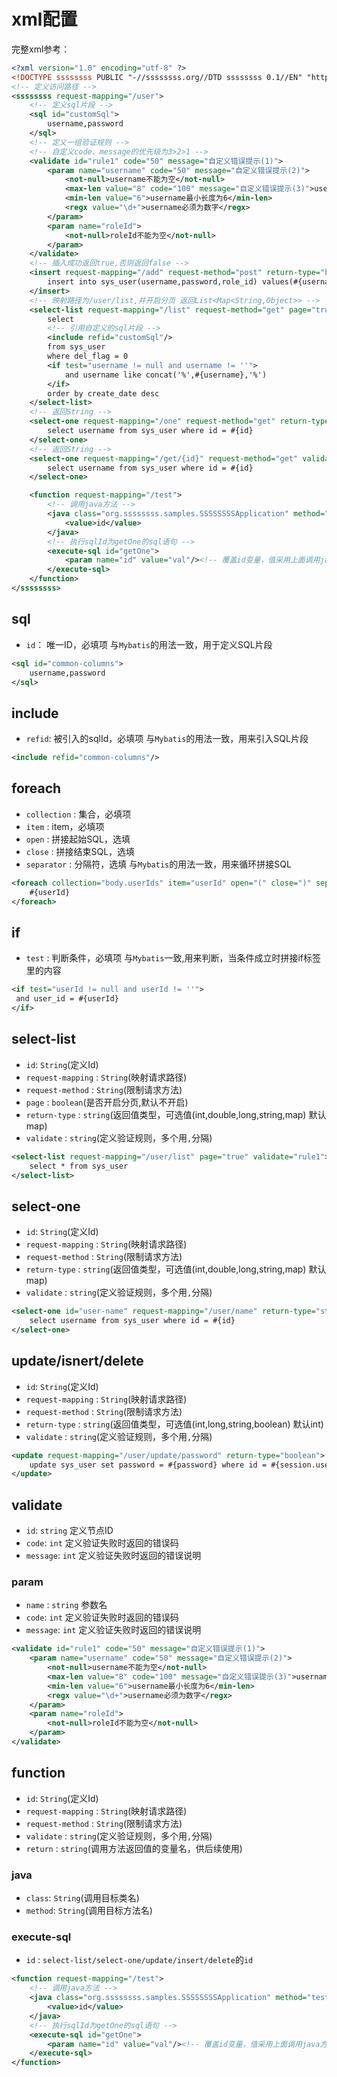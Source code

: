 # xml配置
完整xml参考：
```xml
<?xml version="1.0" encoding="utf-8" ?>
<!DOCTYPE ssssssss PUBLIC "-//ssssssss.org//DTD ssssssss 0.1//EN" "http://ssssssss.org/dtd/0.0.x/ssssssss.dtd">
<!-- 定义访问路径 -->
<ssssssss request-mapping="/user">
    <!-- 定义sql片段 -->
    <sql id="customSql">
        username,password
    </sql>
    <!-- 定义一组验证规则 -->
    <!-- 自定义code、message的优先级为3>2>1 -->
    <validate id="rule1" code="50" message="自定义错误提示(1)">
        <param name="username" code="50" message="自定义错误提示(2)">
            <not-null>username不能为空</not-null>
            <max-len value="8" code="100" message="自定义错误提示(3)">username最大长度为8</max-len>
            <min-len value="6">username最小长度为6</min-len>
            <regx value="\d+">username必须为数字</regx>
        </param>
        <param name="roleId">
            <not-null>roleId不能为空</not-null>
        </param>
    </validate>
    <!-- 插入成功返回true,否则返回false -->
    <insert request-mapping="/add" request-method="post" return-type="boolean" validate="rule1,rule2">
        insert into sys_user(username,password,role_id) values(#{username},#{password},#{roleId})
    </insert>
    <!-- 映射路径为/user/list,并开启分页 返回List<Map<String,Object>> -->
    <select-list request-mapping="/list" request-method="get" page="true">
        select
        <!-- 引用自定义的sql片段 -->
        <include refid="customSql"/>
        from sys_user
        where del_flag = 0
        <if test="username != null and username != ''">
            and username like concat('%',#{username},'%')
        </if>
        order by create_date desc
    </select-list>
    <!-- 返回String -->
    <select-one request-mapping="/one" request-method="get" return-type="string">
        select username from sys_user where id = #{id}
    </select-one>
    <!-- 返回String -->
    <select-one request-mapping="/get/{id}" request-method="get" validate="rule3" return-type="string" id="getOne">
        select username from sys_user where id = #{id}
    </select-one>

    <function request-mapping="/test">
        <!-- 调用java方法 -->
        <java class="org.ssssssss.samples.SSSSSSSSApplication" method="testFunction" return="val">
            <value>id</value>
        </java>
        <!-- 执行sqlId为getOne的sql语句 -->
        <execute-sql id="getOne">
            <param name="id" value="val"/><!-- 覆盖id变量，值采用上面调用java方法的结果 -->
        </execute-sql>
    </function>
</ssssssss>
```
## sql
- `id`： 唯一ID，必填项
与`Mybatis`的用法一致，用于定义SQL片段
```xml
<sql id="common-columns">
    username,password
</sql>
```
## include
- `refid`: 被引入的sqlId，必填项
与`Mybatis`的用法一致，用来引入SQL片段
```xml
<include refid="common-columns"/>
```

## foreach
- `collection` : 集合，必填项
- `item` : item，必填项
- `open` : 拼接起始SQL，选填
- `close` : 拼接结束SQL，选填
- `separator` : 分隔符，选填
与`Mybatis`的用法一致，用来循环拼接SQL
```xml
<foreach collection="body.userIds" item="userId" open="(" close=")" separator=",">
    #{userId}
</foreach>
```
## if
- `test` : 判断条件，必填项
与`Mybatis`一致,用来判断，当条件成立时拼接if标签里的内容
```xml
<if test="userId != null and userId != ''">
 and user_id = #{userId}
</if>
```


## select-list
- `id`: `String`(定义Id)
- `request-mapping` : `String`(映射请求路径)
- `request-method` : `String`(限制请求方法)
- `page` : `boolean`(是否开启分页,默认不开启)
- `return-type` : `string`(返回值类型，可选值(int,double,long,string,map) 默认map)
- `validate` : `string`(定义验证规则，多个用`,`分隔)
```xml
<select-list request-mapping="/user/list" page="true" validate="rule1">
    select * from sys_user
</select-list>
```

## select-one
- `id`: `String`(定义Id)
- `request-mapping` : `String`(映射请求路径)
- `request-method` : `String`(限制请求方法)
- `return-type` : `string`(返回值类型，可选值(int,double,long,string,map) 默认map)
- `validate` : `string`(定义验证规则，多个用`,`分隔)
```xml
<select-one id="user-name" request-mapping="/user/name" return-type="string">
    select username from sys_user where id = #{id}
</select-one>
```
## update/isnert/delete
- `id`: `String`(定义Id)
- `request-mapping` : `String`(映射请求路径)
- `request-method` : `String`(限制请求方法)
- `return-type` : `string`(返回值类型，可选值(int,long,string,boolean) 默认int)
- `validate` : `string`(定义验证规则，多个用`,`分隔)
```xml
<update request-mapping="/user/update/password" return-type="boolean">
    update sys_user set password = #{password} where id = #{session.userId}
</update>
```
## validate
- `id`: `string` 定义节点ID
- `code`: `int` 定义验证失败时返回的错误码
- `message`: `int` 定义验证失败时返回的错误说明
### param
- `name` : `string` 参数名
- `code`: `int` 定义验证失败时返回的错误码
- `message`: `int` 定义验证失败时返回的错误说明
```xml
<validate id="rule1" code="50" message="自定义错误提示(1)">
    <param name="username" code="50" message="自定义错误提示(2)">
        <not-null>username不能为空</not-null>
        <max-len value="8" code="100" message="自定义错误提示(3)">username最大长度为8</max-len>
        <min-len value="6">username最小长度为6</min-len>
        <regx value="\d+">username必须为数字</regx>
    </param>
    <param name="roleId">
        <not-null>roleId不能为空</not-null>
    </param>
</validate>
```
## function
- `id`: `String`(定义Id)
- `request-mapping` : `String`(映射请求路径)
- `request-method` : `String`(限制请求方法)
- `validate` : `string`(定义验证规则，多个用`,`分隔)
- `return` : `string`(调用方法返回值的变量名，供后续使用)
### java
- `class`: `String`(调用目标类名)
- `method`: `String`(调用目标方法名)
### execute-sql
- `id` : `select-list/select-one/update/insert/delete`的`id`

```xml
<function request-mapping="/test">
    <!-- 调用java方法 -->
    <java class="org.ssssssss.samples.SSSSSSSSApplication" method="testFunction" return="val">
        <value>id</value>
    </java>
    <!-- 执行sqlId为getOne的sql语句 -->
    <execute-sql id="getOne">
        <param name="id" value="val"/><!-- 覆盖id变量，值采用上面调用java方法的结果 -->
    </execute-sql>
</function>
```
